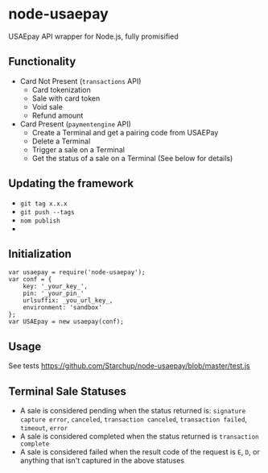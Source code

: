 node-usaepay
=============
USAEpay API wrapper for Node.js, fully promisified

## Functionality
* Card Not Present (`transactions` API)
	* Card tokenization
	* Sale with card token
	* Void sale
	* Refund amount
 * Card Present (`paymentengine` API)
	 * Create a Terminal and get a pairing code from USAEPay
	 * Delete a Terminal
     * Trigger a sale on a Terminal
     * Get the status of a sale on a Terminal (See below for details)

## Updating the framework
* `git tag x.x.x`
* `git push --tags`
* `nom publish`
* 
## Initialization

```
var usaepay = require('node-usaepay');
var conf = {
    key: '_your_key_',
    pin: '_your_pin_'
    urlsuffix: _you_url_key_,
    environment: 'sandbox'
};
var USAEpay = new usaepay(conf);
```

## Usage
See tests https://github.com/Starchup/node-usaepay/blob/master/test.js

## Terminal Sale Statuses
* A sale is considered pending when the status returned is: `signature capture error`, `canceled`, `transaction canceled`, `transaction failed`, `timeout`, `error`
* A sale is considered completed when the status returned is `transaction complete`
* A sale is considered failed when the result code of the request is `E`, `D`, or anything that isn't captured in the above statuses
